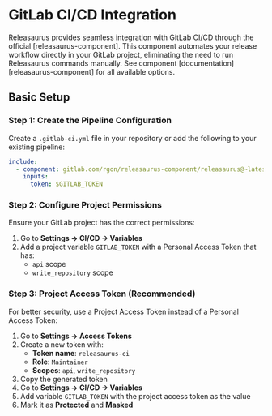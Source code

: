 # GitLab CI/CD Integration

Releasaurus provides seamless integration with GitLab CI/CD through the
official [releasaurus-component]. This component automates your release
workflow directly in your GitLab project, eliminating the need to run
Releasaurus commands manually. See component
[documentation][releasaurus-component] for all available options.

## Basic Setup

### Step 1: Create the Pipeline Configuration

Create a `.gitlab-ci.yml` file in your repository or add the following to your
existing pipeline:

```yaml
include:
  - component: gitlab.com/rgon/releasaurus-component/releasaurus@~latest
    inputs:
      token: $GITLAB_TOKEN
```

### Step 2: Configure Project Permissions

Ensure your GitLab project has the correct permissions:

1. Go to **Settings → CI/CD → Variables**
2. Add a project variable `GITLAB_TOKEN` with a Personal Access Token that has:
   - `api` scope
   - `write_repository` scope

### Step 3: Project Access Token (Recommended)

For better security, use a Project Access Token instead of a Personal Access
Token:

1. Go to **Settings → Access Tokens**
2. Create a new token with:
   - **Token name**: `releasaurus-ci`
   - **Role**: `Maintainer`
   - **Scopes**: `api`, `write_repository`
3. Copy the generated token
4. Go to **Settings → CI/CD → Variables**
5. Add variable `GITLAB_TOKEN` with the project access token as the value
6. Mark it as **Protected** and **Masked**
